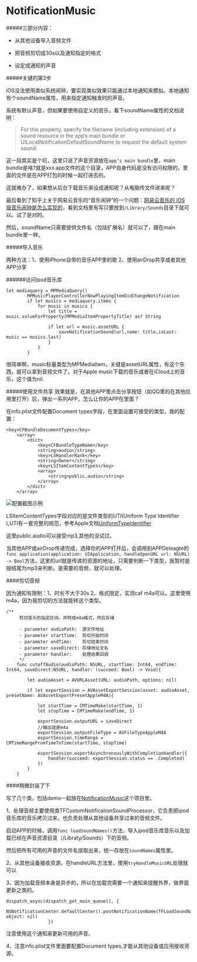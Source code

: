 # NotificationMusic

#####三部分内容：

* 从其他设备导入音频文件 
 
* 把音频剪切成30s以及通知指定的格式 
 
* 设定成通知的声音

#####关键的第3步

iOS没法使用类似系统闹钟，要实现类似效果只能通过本地通知来模拟。本地通知有个soundName属性，用来指定通知触发时的声音。

系统有默认声音，但如果要使用自定义的音乐，看下soundName属性的文档说明：

>For this property, specify the filename (including extension) of a sound resource in the app’s main bundle or UILocalNotificationDefaultSoundName to request the default system sound.

这一段其实是个坑，这里只说了声音资源放在`app’s main bundle`里，main bundle是啥?就是xxx.app文件的这个目录，APP自身代码是没有访问权限的，里面的文件是在APP打包的时候一起打进去的。

这就难办了，如果想从后台下载音乐来设成通知呢？从电脑传文件进来呢？

最后看到了知乎上关于网易云音乐的“音乐闹钟”的一个问题：[网易云音乐的 iOS 版音乐闹钟是怎么实现的](https://www.zhihu.com/question/41468858/answer/119075041)，看到文档里有写只要放到`/Library/Sounds`目录下就可以。试了是对的。

然后，soundName只需要提供文件名（包括扩展名）就可以了，跟在main bundle里一样。


#####导入音乐

两种方法：1、使用iPhone自带的音乐APP里的歌   2、使用airDrop共享或者其他APP分享

######访问ipod音乐库
```
let mediaquery = MPMediaQuery()
        MPMusicPlayerControllerNowPlayingItemDidChangeNotification
        if let musics = mediaquery.items {
            for music in musics {
                let title = music.valueForProperty(MPMediaItemPropertyTitle) as? String
                
                if let url = music.assetURL {
                    saveNotificationSound(url,name: title,isLast: music == musics.last)
                }
            }
        }
```

很简单啊，music标量类型为MPMediaItem，关键是assetURL属性，有这个东西，就可以拿到音频文件了。对于Apple music下载的音乐或者在iCloud上的音乐，这个值为nil.

#####使用文件共享
效果就是，在其他APP里点击分享按钮（如QQ里的在其他应用里打开）后，弹出一系列APP，怎么让你的APP在里面？

在info.plist文件配置Document types字段，在里面设置可接受的类型，我的配置：

```
<key>CFBundleDocumentTypes</key>
	<array>
		<dict>
			<key>CFBundleTypeName</key>
			<string>audio</string>
			<key>LSHandlerRank</key>
			<string>Owner</string>
			<key>LSItemContentTypes</key>
			<array>
				<string>public.audio</string>
			</array>
		</dict>
	</array>
```

![配置截图示例](http://upload-images.jianshu.io/upload_images/624048-2e8531bcff98fd95.png?imageMogr2/auto-orient/strip%7CimageView2/2/w/1240)

LSItemContentTypes字段对应的是文件类型的UTI(Uniform Type Identifier
),UTI有一套完整的规范，参考Apple文档[UniformTypeIdentifier](https://developer.apple.com/library/prerelease/content/documentation/General/Conceptual/DevPedia-CocoaCore/UniformTypeIdentifier.html)

这里public.audio可以接受mp3,其他的没试过。

当其他APP或airDrop传递完成，选择你的APP打开后，会调用到APPDeleagte的`func application(application: UIApplication, handleOpenURL url: NSURL) -> Bool`方法，这里的url就是传递的资源的地址，只需要判断一下类型，我暂时是按结尾为mp3来判断。是需要的音频，就可以处理。


####剪切音频

因为通知有限制：1、时长不大于30s 2、格式限定，实测caf m4a可以。这里使用m4a，因为我剪切的方法就能转这个类型。

```
/**
     剪切音乐的指定区间，并转成m4a格式，然后存储
     
     - parameter audioPath:  源文件地址
     - parameter startTime:  剪切开始时间
     - parameter endTime:    剪切结束时间
     - parameter saveDirect: 存储地址全名
     - parameter handler:    处理结果回调
     */
    func cutoffAudio(audioPath: NSURL, startTime: Int64, endTime: Int64, saveDirect:NSURL, handler: (succeed: Bool) -> Void){
        
        let audioAsset = AVURLAsset(URL: audioPath, options: nil)
        
        if let exportSession = AVAssetExportSession(asset: audioAsset, presetName: AVAssetExportPresetAppleM4A){
            
            let startTime = CMTimeMake(startTime, 1)
            let stopTime = CMTimeMake(endTime, 1)
            
            exportSession.outputURL = saveDirect
            //输出就是m4a
            exportSession.outputFileType = AVFileTypeAppleM4A
            exportSession.timeRange = CMTimeRangeFromTimeToTime(startTime, stopTime)
            
            exportSession.exportAsynchronouslyWithCompletionHandler({ 
                handler(succeed: exportSession.status == .Completed)
            })
        }
    }
```

####稍微封装了下

写了几个类，包括demo一起放在[NotificationMusic](https://github.com/ToFind1991/NotificationMusic)这个项目里。

1、处理音频主要使用类TFCustomNotificationSoundProcessor，它负责把ipod音乐库的音乐拷贝过来，也负责处理从其他设备共享过来的音频文件。

启动APP的时候，调用`func loadSoundNames()`方法，导入ipod音乐库音乐以及加载已经在声音资源目录（/Libraty/Sounds）下的音频。

然后把所有可用的声音的文件名提取出来，统一存放在`soundNames`属性里。

2、从其他设备接收资源，在handleURL方法里，使用`tryHandleMusicURL`处理就可以

3、因为加载音频本身是异步的，所以在加载完需要一个通知来提醒外界，做界面更新之类的。

```
dispatch_async(dispatch_get_main_queue(), { 
                    NSNotificationCenter.defaultCenter().postNotificationName(TFLoadSoundNameCompletedNotification, object: nil)
                })
```
注意使用这个通知来更新可用的声音。

4、注意info.plist文件里面要配置Document types,才能从其他设备或应用接收资源。

